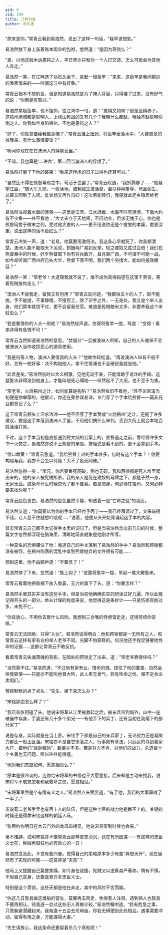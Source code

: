 ```yaml
---
aid: 8
zid: 199
title: 江畔钓鱼
author: 吹牛者
---
```


“原来是你。”常青云看到易浩然，说出了这样一句话，“我早该想到。”

易浩然放下身上装着账本雨伞的包袱，悠然道：“是因为蒋锁么？”

“是，以他这般木讷愚钝之人，平日里亦只和你一个人打交道。怎么可能会为其他人奔走。”

易浩然一笑，在江畔选了块石头坐下，拿起一根鱼竿：“来来，这鱼竿是我问那边的渔家借来的――听闻这江中有好鱼。”

常青云根本不想钓鱼，但是知道易浩然是为了掩人耳目，只得接了过来，没有好气的说：“你倒是有雅兴。”

易浩然拿起鱼竿，也不挂饵，往江湾中一甩，道：“愚钝又如何？倒是至纯赤子。这梧州满城都是聪明人，上榜山死战的又有几个？我朝什么都缺，唯独不缺聪明伶俐之人。你我如今身陷梧州，不也是愚钝之人？”

“好了，你就莫要给我戴高帽了，”常青云挂上蚯蚓，将鱼竿垂落水中，“大费周章的找我来，有什么事情要谈？”

“听闻你现在在在澳洲人的俘虏营里。”

“不错，我也算是‘二进宫’，第二回当澳洲人的俘虏了。”

易浩然打量了下他的装束：“看来这俘虏的日子过得也还算可以。”

“自然比不得在熊督幕府之中，苟活于世罢了。”常青云叹道，“我折腾够了……”他凝望江面，“随大军入琼，一败涂地。被髡贼生擒活拿，尝尽种种羞辱，苟且偷生，总算又回到了人间。谁曾想又再作冯妇！这次若能赎归，我便就此还乡隐居终老了。”

易浩然注视着水面的涟漪――这里是江湾，江水迟缓，水面不时有涟漪，下面大约有不少鱼――并不看他：“大丈夫立于天地间，不问功业，但求无愧于心。你也是熊督简拔于微末之列，受过他大恩的人――更不用说你还是个堂堂的孝廉，君恩深重，说出这样的话不脸红么？”

常青云冷笑一声，道：“老易，你莫要用激将法。我这条心早就死了。你我都清楚，澳洲人能不能取天下另说，割据两广易如反掌。较之建奴又胜过百倍！我们在熊督幕中的时候，好歹熊督麾下尚有将兵数万，且背靠广西，不可谓不可能一战，如今却听闻广西州府已失大半，熊督下落不明，我们两个穷措大，能如何报效朝廷？”

易浩然一笑：“常老爷！大道理我就不说了。难不成你真得指望在这里干劳役，等着髡贼放你走么？”

“澳洲人不放我走，留我又有何用？”常青云反问道，“我都快五十的人了，肩不能挑，手不能提，不事稼穑，不擅百工，除了识字之外，一无是处。我又是个举人出身，他们原本就信不过，更不会留我任官。难道是髡贼粮米太多，非要养我这个米蛀虫么？”

“若是要借你的人头一用呢？”易浩然轻声道，忽得将鱼竿一提，骂道：“空得！看来非得有鱼饵不可！”

常青云当然知道易浩然的意思，“焚城计”一旦被澳洲人所知，自己的人头难保不会被澳洲人当作收揽民心的道具使用。

“我是何等人物，澳洲人要借我的人头？”他故作轻松道。“再说澳洲人纵有千般不好，总有一桩好事：决不构陷他人。拿不住常浦也不会硬说我就是他。”

“此言差矣。”易浩然初时以大义相激，见他无动于衷，只能借助于讹诈的手段。这盆脏水非得泼到他身上，才能叫他死心塌地――纵然起不了大用，也不至于为害。

“常老爷，火烧梧州之计，如何能算是构陷？”易浩然依旧不看他，“且不论常浦当初便是你举荐的，他献计，你还在旁参谋甚详。专门写了个手本给熊督――莫非兄台都忘记了么？”

这下常青云额头上汗水涔涔――他不但写了手本赞成“火烧梧州”之计，还提了许多建议，要是这手本落到澳洲人手里，不用他们搞什么审判，丢到大街上就会本地百姓活活打死。

不过，这个手本当初是直接送到熊文灿的公案上的，熊督逃走之前，曾经将许多文书一火焚之，易浩然亦说不上熊督的亲信，按理说是看不到的，更不会拿到手本。

“信口雌黄！”常青云急道，“我给熊督上过的手本甚多，何时有这个手本？！你要构陷与我，我亦不会坐以待毙！大不了鱼死网破。”

易浩然忽得一笑：“常兄，你若要鱼死网破，倒也无碍。我和蒋锁都是死人堆里爬出来的，他的亲人被髡贼所杀，我的亲人是死在建奴的马蹄之下，都是孑然一身，无家无业。这条命什么时候交代了都不要紧。若是惜身，何必待在梧州，又何必非要来找你呢？”

常青云脸色发白，易浩然的脸色虽然平静，却透着一股“亡命之徒”的凌厉。

易浩然又道：“你莫要以为你的手本已经付予丙丁――我已经拜读过了，文采端得不错，让人忍不住就想吟哦呢……”说着，他便从头开始背诵起这手本的内容。

其实常青云自己都不太记得手本里的词句了，但是当易浩然念出前几句的时候，整篇文字忽然都浮现在脑海里，清晰地简直就象是他刚才所写。

一种莫名的恐惧攥住了他：难道自己的手本落到了易浩然的手中？易浩然和蒋锁都没有被俘。在梧州陷落的混乱中拿到熊督抛弃的文件很有可能……

想到这里，他不由颤声道：“不要念了！”

易浩然停了下来，忽然道：“鱼上钩了！”说罢将鱼竿一提，吊起一尾大鲫鱼来。

常青云看着他把鱼摘下放入鱼篓，无力的垂下了头，道：“你要怎样？”

易浩然手里其实并没有这份手本，但是当初他确确实实的研读过好几遍，所以此能记得开头的一部分。单从计谋的角度来说，他觉得这是条妙计――只是伤损百姓过多，未免不仁。

“你且放心，不用你去冒什么风险。我想到三合嘴的俘虏营走走，还得劳烦你安排。”

常青云无法回绝，只得“入伙”。易浩然说得明白：他和蒋锁都是一无所有之人，和常青云这样有家有业的举人老爷不同。光脚不怕穿鞋的。何况他还手捏足够要他性命的证据……这都让常青云不敢反抗。

看着常青云失魂落魄的背影，在暗处的蒋锁走了出来，道：“常老爷靠得住吗？”

“当然靠不住。”易浩然道，“不过他有家有业，惜命的很。捏住了他的要害，自然会供我驱使――只是亦不能叫他冒大险，此人素无骨气，若有性命之忧，保不定会出卖咱们。”

蒋锁默默的点了点头：“先生，接下来怎么办？”

“宋铭那边怎么样了？”

“我已和张用碰了头。他说宋将军从江里被救起之后，被亲兵带到城外，山中一座破庙中存身，手里还有几十多个弟兄――有他手下的兵丁，还有当初在我麾下的部分家丁”

说是存身，实际就是在当土匪。宋铭手下都是自己的亲兵家丁，无论战力还是凝聚力都比一般土匪强。宋铭亦不是自甘堕落之人，行事颇有章法，只远远的寻到富家大户，要他们“襄助粮饷”，数量亦不多。若是对方不肯，以他们的战力，杀退百十个乡勇也无问题。所以往往能得逞。

“他对我们态度如何，愿意相见么？”

“原本是很冷淡的，连你给宋将军的书信也不大愿意接。后来却是主动来找我，说宋将军不敢忘您老和我救命之恩，愿意相见。”

“宋将军果然是个有情有义之人。”易浩然点头赞赏道，“有了他，我们的大事算成了一半了。”

虽说苟二老爷手里也有百十人的队伍，但是这种土匪的战力他是瞧不上的。关键的时候还是得靠宋铭这样的朝廷人马。

“张用约你明日在大云门外的龙母庙相见，他说宋将军到时候也会来。”

毫不推辞，说明宋铭并不像常青云那样意志消沉，还在有所图谋――有这样的忠臣义士在，髡贼再倡狂也必有败亡的一日！

易浩然念及此，不觉有些兴奋。觉得自己的策略原本多少有些“异想天开”，现在居然有了实现的可能――这莫非是“天意”？

他马上又提醒自己莫要焦躁，如今身在敌国，髡贼又以逻察森严著称，稍有不慎，不但自己丧身，还要连累许多忠臣义士。

特别是这个蒋锁，这些天都是他在奔走，其中的风险不言而喻。

“你这几日暂且做这渡船的营生，莫要再去奔走，免得惹人注目，遇到熟人也暂且不要再相认。待我逐一会过这些旧人再做计较。”易浩然嘱咐道，“若有危急之事，只管躲避潜藏起来。我每逢十五会去龙母庙，你若无碍便到此处相会。遇事莫要冲动，留得有用之身，方能谋得大事。”

“先生请放心，我这条命还要留着杀几个真髡呢！”
